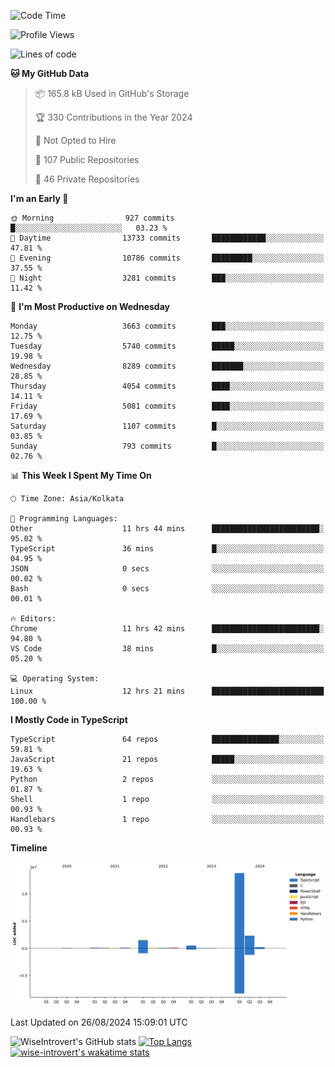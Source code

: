 <!--START_SECTION:waka-->
![Code Time](http://img.shields.io/badge/Code%20Time-1%2C545%20hrs%2037%20mins-blue)

![Profile Views](http://img.shields.io/badge/Profile%20Views-0-blue)

![Lines of code](https://img.shields.io/badge/From%20Hello%20World%20I%27ve%20Written-19.0%20million%20lines%20of%20code-blue)

**🐱 My GitHub Data** 

> 📦 165.8 kB Used in GitHub's Storage 
 > 
> 🏆 330 Contributions in the Year 2024
 > 
> 🚫 Not Opted to Hire
 > 
> 📜 107 Public Repositories 
 > 
> 🔑 46 Private Repositories 
 > 
**I'm an Early 🐤** 

```text
🌞 Morning                927 commits         █░░░░░░░░░░░░░░░░░░░░░░░░   03.23 % 
🌆 Daytime                13733 commits       ████████████░░░░░░░░░░░░░   47.81 % 
🌃 Evening                10786 commits       █████████░░░░░░░░░░░░░░░░   37.55 % 
🌙 Night                  3281 commits        ███░░░░░░░░░░░░░░░░░░░░░░   11.42 % 
```
📅 **I'm Most Productive on Wednesday** 

```text
Monday                   3663 commits        ███░░░░░░░░░░░░░░░░░░░░░░   12.75 % 
Tuesday                  5740 commits        █████░░░░░░░░░░░░░░░░░░░░   19.98 % 
Wednesday                8289 commits        ███████░░░░░░░░░░░░░░░░░░   28.85 % 
Thursday                 4054 commits        ████░░░░░░░░░░░░░░░░░░░░░   14.11 % 
Friday                   5081 commits        ████░░░░░░░░░░░░░░░░░░░░░   17.69 % 
Saturday                 1107 commits        █░░░░░░░░░░░░░░░░░░░░░░░░   03.85 % 
Sunday                   793 commits         █░░░░░░░░░░░░░░░░░░░░░░░░   02.76 % 
```


📊 **This Week I Spent My Time On** 

```text
🕑︎ Time Zone: Asia/Kolkata

💬 Programming Languages: 
Other                    11 hrs 44 mins      ████████████████████████░   95.02 % 
TypeScript               36 mins             █░░░░░░░░░░░░░░░░░░░░░░░░   04.95 % 
JSON                     0 secs              ░░░░░░░░░░░░░░░░░░░░░░░░░   00.02 % 
Bash                     0 secs              ░░░░░░░░░░░░░░░░░░░░░░░░░   00.01 % 

🔥 Editors: 
Chrome                   11 hrs 42 mins      ████████████████████████░   94.80 % 
VS Code                  38 mins             █░░░░░░░░░░░░░░░░░░░░░░░░   05.20 % 

💻 Operating System: 
Linux                    12 hrs 21 mins      █████████████████████████   100.00 % 
```

**I Mostly Code in TypeScript** 

```text
TypeScript               64 repos            ███████████████░░░░░░░░░░   59.81 % 
JavaScript               21 repos            █████░░░░░░░░░░░░░░░░░░░░   19.63 % 
Python                   2 repos             ░░░░░░░░░░░░░░░░░░░░░░░░░   01.87 % 
Shell                    1 repo              ░░░░░░░░░░░░░░░░░░░░░░░░░   00.93 % 
Handlebars               1 repo              ░░░░░░░░░░░░░░░░░░░░░░░░░   00.93 % 
```



**Timeline**

![Lines of Code chart](https://raw.githubusercontent.com/wise-introvert/wise-introvert/master/assets/bar_graph.png)


 Last Updated on 26/08/2024 15:09:01 UTC
<!--END_SECTION:waka-->

![WiseIntrovert's GitHub stats](https://github-readme-stats.vercel.app/api?username=wise-introvert&count_private=true&show_icons=true)
[![Top Langs](https://github-readme-stats.vercel.app/api/top-langs/?username=wise-introvert&langs_count=10)](https://github.com/anuraghazra/github-readme-stats)
[![wise-introvert's wakatime stats](https://github-readme-stats.vercel.app/api/wakatime?username=wiseintrovert)](https://github.com/anuraghazra/github-readme-stats)
